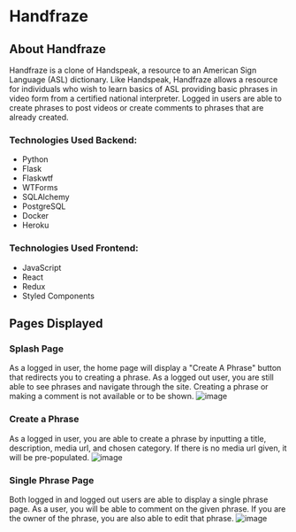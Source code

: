 # Handfraze


## About Handfraze

Handfraze is a clone of Handspeak, a resource to an American Sign Language (ASL) dictionary. Like Handspeak, Handfraze allows a resource for individuals who wish to learn basics of ASL providing basic phrases in video form from a certified national interpreter. Logged in users are able to create phrases to post videos or create comments to phrases that are already created.


### Technologies Used Backend:

- Python 
- Flask 
- Flaskwtf 
- WTForms 
- SQLAlchemy 
- PostgreSQL 
- Docker 
- Heroku


### Technologies Used Frontend:
- JavaScript 
- React 
- Redux 
- Styled Components


## Pages Displayed 

### Splash Page
As a logged in user, the home page will display a "Create A Phrase" button that redirects you to creating a phrase.
As a logged out user, you are still able to see phrases and navigate through the site. Creating a phrase or making a comment is not available or to be shown.
![image](https://user-images.githubusercontent.com/86331220/155457710-35d1e9ea-2644-4a0e-9c80-4663f7be0ae3.png)


### Create a Phrase
As a logged in user, you are able to create a phrase by inputting a title, description, media url, and chosen category. If there is no media url given, it will be pre-populated.
![image](https://user-images.githubusercontent.com/86331220/155457913-bf8539b6-4340-4f88-9784-19ed5058a5c3.png)

### Single Phrase Page
Both logged in and logged out users are able to display a single phrase page. As a user, you will be able to comment on the given phrase. If you are the owner of the phrase, you are also able to edit that phrase.
![image](https://user-images.githubusercontent.com/86331220/155458084-c21f96c5-d661-4520-a9ab-eeb21aae1fac.png)




